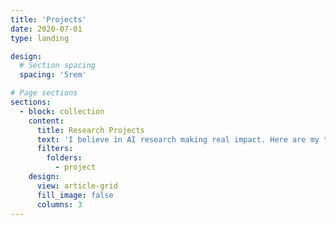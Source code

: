 ```yaml
---
title: 'Projects'
date: 2020-07-01
type: landing

design:
  # Section spacing
  spacing: '5rem'

# Page sections
sections:
  - block: collection
    content:
      title: Research Projects
      text: 'I believe in AI research making real impact. Here are my takes.'
      filters:
        folders:
          - project
    design:
      view: article-grid
      fill_image: false
      columns: 3
---
```

